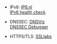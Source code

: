 - IPv6:
[IP6.nl](https://ip6.nl/)  
[IPv6 health check](https://www.mythic-beasts.com/ipv6/health-check/)

- DNSSEC:
[DNSViz](http://dnsviz.net/)  
[DNSSEC Debugger](https://dnssec-debugger.verisignlabs.com/)
 
- HTTPS/TLS:
[SSLlabs](https://www.ssllabs.com/ssltest/)
 

